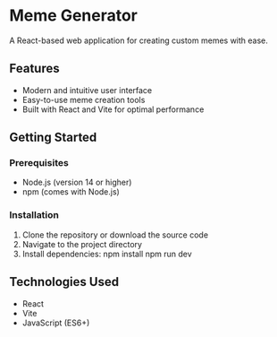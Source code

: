 # Meme Generator

A React-based web application for creating custom memes with ease.

## Features

- Modern and intuitive user interface
- Easy-to-use meme creation tools
- Built with React and Vite for optimal performance

## Getting Started

### Prerequisites

- Node.js (version 14 or higher)
- npm (comes with Node.js)

### Installation

1. Clone the repository or download the source code
2. Navigate to the project directory
3. Install dependencies:
npm install
npm run dev

## Technologies Used

- React
- Vite
- JavaScript (ES6+)
